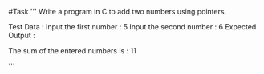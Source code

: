 #Task 
'''
Write a program in C to add two numbers using pointers. 

Test Data :
Input the first number : 5
Input the second number : 6
Expected Output :

The sum of the entered numbers is : 11 

'''
